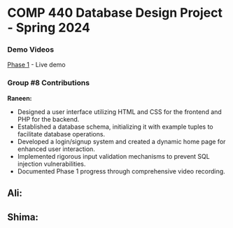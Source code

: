 # COMP 440 Database Design Project - Spring 2024

### Demo Videos
[Phase 1]() - Live demo


###  Group #8 Contributions

**Raneen:**
- Designed a user interface utilizing HTML and CSS for the frontend and PHP for the backend.
- Established a database schema, initializing it with example tuples to facilitate database operations.
- Developed a login/signup system and created a dynamic home page for enhanced user interaction.
- Implemented rigorous input validation mechanisms to prevent SQL injection vulnerabilities.
- Documented Phase 1 progress through comprehensive video recording.

**Ali:**
- 

**Shima:**
- 
